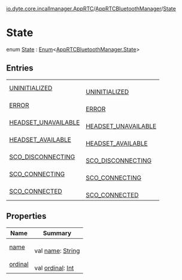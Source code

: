 [io.dyte.core.incallmanager.AppRTC](../../index.md)/[AppRTCBluetoothManager](../index.md)/[State](index.md)

# State


enum [State](index.md) : [Enum](https://kotlinlang.org/api/latest/jvm/stdlib/kotlin/-enum/index.html)&lt;[AppRTCBluetoothManager.State](index.md)&gt;

## Entries

| | |
|---|---|
| [UNINITIALIZED](-u-n-i-n-i-t-i-a-l-i-z-e-d/index.md) | <br/>[UNINITIALIZED](-u-n-i-n-i-t-i-a-l-i-z-e-d/index.md) |
| [ERROR](-e-r-r-o-r/index.md) | <br/>[ERROR](-e-r-r-o-r/index.md) |
| [HEADSET_UNAVAILABLE](-h-e-a-d-s-e-t_-u-n-a-v-a-i-l-a-b-l-e/index.md) | <br/>[HEADSET_UNAVAILABLE](-h-e-a-d-s-e-t_-u-n-a-v-a-i-l-a-b-l-e/index.md) |
| [HEADSET_AVAILABLE](-h-e-a-d-s-e-t_-a-v-a-i-l-a-b-l-e/index.md) | <br/>[HEADSET_AVAILABLE](-h-e-a-d-s-e-t_-a-v-a-i-l-a-b-l-e/index.md) |
| [SCO_DISCONNECTING](-s-c-o_-d-i-s-c-o-n-n-e-c-t-i-n-g/index.md) | <br/>[SCO_DISCONNECTING](-s-c-o_-d-i-s-c-o-n-n-e-c-t-i-n-g/index.md) |
| [SCO_CONNECTING](-s-c-o_-c-o-n-n-e-c-t-i-n-g/index.md) | <br/>[SCO_CONNECTING](-s-c-o_-c-o-n-n-e-c-t-i-n-g/index.md) |
| [SCO_CONNECTED](-s-c-o_-c-o-n-n-e-c-t-e-d/index.md) | <br/>[SCO_CONNECTED](-s-c-o_-c-o-n-n-e-c-t-e-d/index.md) |

## Properties

| Name | Summary |
|---|---|
| [name](../../../com.dyte.mobilecorekmm.incallmanager/-in-call-manager-module/-audio-manager-state/-r-u-n-n-i-n-g/index.md#-372974862%2FProperties%2F-270334668) | <br/>val [name](../../../com.dyte.mobilecorekmm.incallmanager/-in-call-manager-module/-audio-manager-state/-r-u-n-n-i-n-g/index.md#-372974862%2FProperties%2F-270334668): [String](https://kotlinlang.org/api/latest/jvm/stdlib/kotlin/-string/index.html) |
| [ordinal](../../../com.dyte.mobilecorekmm.incallmanager/-in-call-manager-module/-audio-manager-state/-r-u-n-n-i-n-g/index.md#-739389684%2FProperties%2F-270334668) | <br/>val [ordinal](../../../com.dyte.mobilecorekmm.incallmanager/-in-call-manager-module/-audio-manager-state/-r-u-n-n-i-n-g/index.md#-739389684%2FProperties%2F-270334668): [Int](https://kotlinlang.org/api/latest/jvm/stdlib/kotlin/-int/index.html) |
